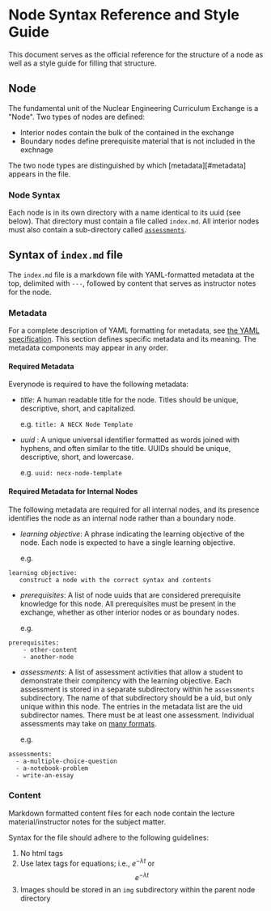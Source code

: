 # Node Syntax Reference and Style Guide

This document serves as the official reference for the structure of a node as
well as a style guide for filling that structure.

## Node

The fundamental unit of the Nuclear Engineering Curriculum Exchange is a
"Node".  Two types of nodes are defined:

* Interior nodes contain the bulk of the contained in the exchange
* Boundary nodes define prerequisite material that is not included in the exchnage

The two node types are distinguished by which [metadata][#metadata] appears in
the file.

### Node Syntax

Each node is in its own directory with a name identical to its uuid (see
below).  That directory must contain a file called
`index.md`.  All interior nodes must also contain a
sub-directory called [`assessments`](assessment-formats.md).

## Syntax of `index.md` file

The `index.md` file is a markdown file with YAML-formatted metadata at the
top, delimited with `---`, followed by content that serves as instructor notes
for the node.

### Metadata

For a complete description of YAML formatting for metadata, see
[the YAML specification](http://www.yaml.org/spec/1.2/spec.html).  This
section defines specific metadata and its meaning.  The metadata components
may appear in any order.

#### Required Metadata

Everynode is required to have the following metadata:

* _title_: A human readable title for the node.  Titles should be unique,
  descriptive, short, and capitalized.

  e.g. `title: A NECX Node Template`

* _uuid_ : A unique universal identifier formatted as words joined with
  hyphens, and often similar to the title.  UUIDs should be unique,
  descriptive, short, and lowercase.

  e.g. `uuid: necx-node-template`

#### Required Metadata for Internal Nodes

The following metadata are required for all internal nodes, and its presence
identifies the node as an internal node rather than a boundary node.

* _learning objective_: A phrase indicating the learning objective of the
  node.  Each node is expected to have a single learning objective.

  e.g.
```
learning objective:
   construct a node with the correct syntax and contents
```

* _prerequisites_: A list of node uuids that are considered prerequisite
  knowledge for this node.  All prerequisites must be present in the exchange,
  whether as other interior nodes or as boundary nodes.

  e.g.
```
prerequisites:
    - other-content
    - another-node
```

* _assessments_: A list of assessment activities that allow a student to
  demonstrate their compitency with the learning objective.  Each assessment
  is stored in a separate subdirectory within he `assessments` subdirectory.
  The name of that subdirectory should be a uid, but only unique within this
  node.  The entries in the metadata list are the uid subdirector names.
  There must be at least one assessment.  Individual assessments may take on
  [many formats](assessement-formats.md).

  e.g.
```
assessments:
  - a-multiple-choice-question
  - a-notebook-problem
  - write-an-essay
```

### Content

Markdown formatted content files for each node contain the lecture
material/instructor notes for the subject matter.

Syntax for the file should adhere to the following guidelines:
1. No html tags
2. Use latex tags for equations; i.e., $e^{-\lambda t}$ or $$e^{-\lambda t}$$
3. Images should be stored in an `img` subdirectory within the parent node directory


